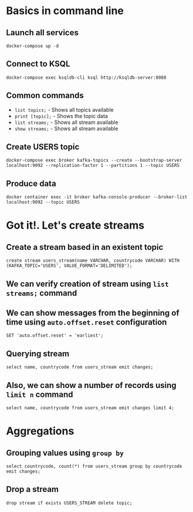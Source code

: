 # Basics in command line

## Launch all services
`docker-compose up -d`

## Connect to KSQL
`docker-compose exec ksqldb-cli ksql http://ksqldb-server:8088`

## Common commands
* `list topics;` - Shows all topics available
* `print [topic];` - Shows the topic data
* `list streams;` - Shows all stream available
* `show streams;` - Shows all stream available

## Create USERS topic
`
docker-compose exec broker kafka-topics --create --bootstrap-server localhost:9092 --replication-factor 1 --partitions 1 --topic USERS
`

## Produce data
`
docker container exec -it broker kafka-console-producer --broker-list localhost:9092 --topic USERS
`

# Got it!. Let's create streams

## Create a stream based in an existent topic
`
create stream users_stream(name VARCHAR, countrycode VARCHAR) WITH (KAFKA_TOPIC='USERS', VALUE_FORMAT='DELIMITED');
`
## We can verify creation of stream using `list streams;` command

## We can show messages from the beginning of time using `auto.offset.reset` configuration
`SET 'auto.offset.reset' = 'earliest';`

## Querying stream 
`select name, countrycode from users_stream emit changes;`

## Also, we can show a number of records using `limit n` command
`select name, countrycode from users_stream emit changes limit 4;`

# Aggregations

## Grouping values using `group by`
`select countrycode, count(*) from users_stream group by countrycode emit changes;`

## Drop a stream
`drop stream if exists USERS_STREAM delete topic;`

